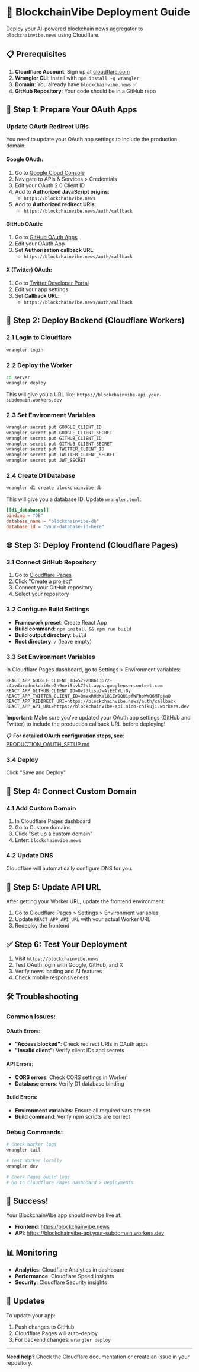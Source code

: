 # 🚀 BlockchainVibe Deployment Guide

Deploy your AI-powered blockchain news aggregator to `blockchainvibe.news` using Cloudflare.

## 📋 Prerequisites

1. **Cloudflare Account**: Sign up at [cloudflare.com](https://cloudflare.com)
2. **Wrangler CLI**: Install with `npm install -g wrangler`
3. **Domain**: You already have `blockchainvibe.news` ✅
4. **GitHub Repository**: Your code should be in a GitHub repo

## 🔧 Step 1: Prepare Your OAuth Apps

### Update OAuth Redirect URIs

You need to update your OAuth app settings to include the production domain:

#### Google OAuth:
1. Go to [Google Cloud Console](https://console.cloud.google.com/)
2. Navigate to APIs & Services > Credentials
3. Edit your OAuth 2.0 Client ID
4. Add to **Authorized JavaScript origins**:
   - `https://blockchainvibe.news`
5. Add to **Authorized redirect URIs**:
   - `https://blockchainvibe.news/auth/callback`

#### GitHub OAuth:
1. Go to [GitHub OAuth Apps](https://github.com/settings/developers)
2. Edit your OAuth App
3. Set **Authorization callback URL**:
   - `https://blockchainvibe.news/auth/callback`

#### X (Twitter) OAuth:
1. Go to [Twitter Developer Portal](https://developer.twitter.com/)
2. Edit your app settings
3. Set **Callback URL**:
   - `https://blockchainvibe.news/auth/callback`

## 🚀 Step 2: Deploy Backend (Cloudflare Workers)

### 2.1 Login to Cloudflare
```bash
wrangler login
```

### 2.2 Deploy the Worker
```bash
cd server
wrangler deploy
```

This will give you a URL like: `https://blockchainvibe-api.your-subdomain.workers.dev`

### 2.3 Set Environment Variables
```bash
wrangler secret put GOOGLE_CLIENT_ID
wrangler secret put GOOGLE_CLIENT_SECRET
wrangler secret put GITHUB_CLIENT_ID
wrangler secret put GITHUB_CLIENT_SECRET
wrangler secret put TWITTER_CLIENT_ID
wrangler secret put TWITTER_CLIENT_SECRET
wrangler secret put JWT_SECRET
```

### 2.4 Create D1 Database
```bash
wrangler d1 create blockchainvibe-db
```

This will give you a database ID. Update `wrangler.toml`:
```toml
[[d1_databases]]
binding = "DB"
database_name = "blockchainvibe-db"
database_id = "your-database-id-here"
```

## 🌐 Step 3: Deploy Frontend (Cloudflare Pages)

### 3.1 Connect GitHub Repository
1. Go to [Cloudflare Pages](https://dash.cloudflare.com/pages)
2. Click "Create a project"
3. Connect your GitHub repository
4. Select your repository

### 3.2 Configure Build Settings
- **Framework preset**: Create React App
- **Build command**: `npm install && npm run build`
- **Build output directory**: `build`
- **Root directory**: `/` (leave empty)

### 3.3 Set Environment Variables
In Cloudflare Pages dashboard, go to Settings > Environment variables:

```
REACT_APP_GOOGLE_CLIENT_ID=579208613672-c4pvdarqdnckdai6re7n9nei5svk72st.apps.googleusercontent.com
REACT_APP_GITHUB_CLIENT_ID=Ov23lisuJwAjEECYLj0y
REACT_APP_TWITTER_CLIENT_ID=QmVxRHdKal81ZW9QU1pfWFhpWWQ6MTpjaQ
REACT_APP_REDIRECT_URI=https://blockchainvibe.news/auth/callback
REACT_APP_API_URL=https://blockchainvibe-api.nico-chikuji.workers.dev
```

**Important**: Make sure you've updated your OAuth app settings (GitHub and Twitter) to include the production callback URL before deploying!

📋 **For detailed OAuth configuration steps, see**: [PRODUCTION_OAUTH_SETUP.md](./PRODUCTION_OAUTH_SETUP.md)

### 3.4 Deploy
Click "Save and Deploy"

## 🔗 Step 4: Connect Custom Domain

### 4.1 Add Custom Domain
1. In Cloudflare Pages dashboard
2. Go to Custom domains
3. Click "Set up a custom domain"
4. Enter: `blockchainvibe.news`

### 4.2 Update DNS
Cloudflare will automatically configure DNS for you.

## 🔄 Step 5: Update API URL

After getting your Worker URL, update the frontend environment:

1. Go to Cloudflare Pages > Settings > Environment variables
2. Update `REACT_APP_API_URL` with your actual Worker URL
3. Redeploy the frontend

## ✅ Step 6: Test Your Deployment

1. Visit `https://blockchainvibe.news`
2. Test OAuth login with Google, GitHub, and X
3. Verify news loading and AI features
4. Check mobile responsiveness

## 🛠️ Troubleshooting

### Common Issues:

#### OAuth Errors:
- **"Access blocked"**: Check redirect URIs in OAuth apps
- **"Invalid client"**: Verify client IDs and secrets

#### API Errors:
- **CORS errors**: Check CORS settings in Worker
- **Database errors**: Verify D1 database binding

#### Build Errors:
- **Environment variables**: Ensure all required vars are set
- **Build command**: Verify npm scripts are correct

### Debug Commands:
```bash
# Check Worker logs
wrangler tail

# Test Worker locally
wrangler dev

# Check Pages build logs
# Go to Cloudflare Pages dashboard > Deployments
```

## 🎉 Success!

Your BlockchainVibe app should now be live at:
- **Frontend**: https://blockchainvibe.news
- **API**: https://blockchainvibe-api.your-subdomain.workers.dev

## 📊 Monitoring

- **Analytics**: Cloudflare Analytics in dashboard
- **Performance**: Cloudflare Speed insights
- **Security**: Cloudflare Security insights

## 🔄 Updates

To update your app:
1. Push changes to GitHub
2. Cloudflare Pages will auto-deploy
3. For backend changes: `wrangler deploy`

---

**Need help?** Check the Cloudflare documentation or create an issue in your repository.
